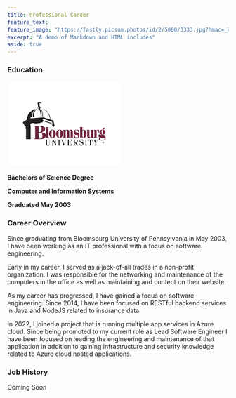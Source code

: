 ```yaml
---
title: Professional Career
feature_text: 
feature_image: "https://fastly.picsum.photos/id/2/5000/3333.jpg?hmac=_KDkqQVttXw_nM-RyJfLImIbafFrqLsuGO5YuHqD-qQ"
excerpt: "A demo of Markdown and HTML includes"
aside: true
---
```


### Education
![Bloomsburg University](/assets/images/bu-logo.png) 

**Bachelors of Science Degree**

**Computer and Information Systems**

**Graduated May 2003**

### Career Overview
Since graduating from Bloomsburg University of Pennsylvania in May 2003, I have been working as an IT professional with a focus on software engineering.

Early in my career, I served as a jack-of-all trades in a non-profit organization. I was responsible for the networking and maintenance of the computers in the office as well as maintaining and content on their website.

As my career has progressed, I have gained a focus on software engineering. Since 2014, I have been focused on RESTful backend services in Java and NodeJS related to insurance data. 

In 2022, I joined a project that is running multiple app services in Azure cloud. Since being promoted to my current role as Lead Software Engineer I have been focused on leading the engineering and maintenance of that application in addition to gaining infrastructure and security knowledge related to Azure cloud hosted applications.

### Job History
Coming Soon

